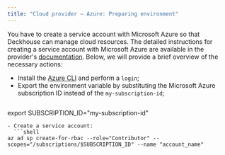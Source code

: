 ```yaml
---
title: "Cloud provider — Azure: Preparing environment"
---
```


You have to create a service account with Microsoft Azure so that Deckhouse can manage cloud resources. The detailed instructions for creating a service account with Microsoft Azure are available in the provider's [documentation](https://docs.microsoft.com/en-us/cli/azure/create-an-azure-service-principal-azure-cli). Below, we will provide a brief overview of the necessary actions:
- Install the [Azure CLI](https://docs.microsoft.com/en-us/cli/azure/install-azure-cli) and perform a `login`;
- Export the environment variable by substituting the Microsoft Azure subscription ID instead of the `my-subscription-id`;
  ```shell
export SUBSCRIPTION_ID="my-subscription-id"
```
- Create a service account:
  ```shell
az ad sp create-for-rbac --role="Contributor" --scopes="/subscriptions/$SUBSCRIPTION_ID" --name "account_name"
```
